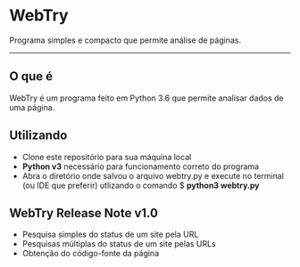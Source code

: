 # WebTry
 Programa simples e compacto que permite análise de páginas.
 ***

## O que é
WebTry é um programa feito em Python 3.6 que permite analisar dados de uma página.

## Utilizando
* Clone este repositório para sua máquina local
* **Python v3** necessário para funcionamento correto do programa
* Abra o diretório onde salvou o arquivo webtry.py e execute no terminal (ou IDE que preferir) utlizando o comando $ **python3 webtry.py**

## WebTry Release Note v1.0
* Pesquisa simples do status de um site pela URL
* Pesquisas múltiplas do status de um site pelas URLs
* Obtenção do código-fonte da página
